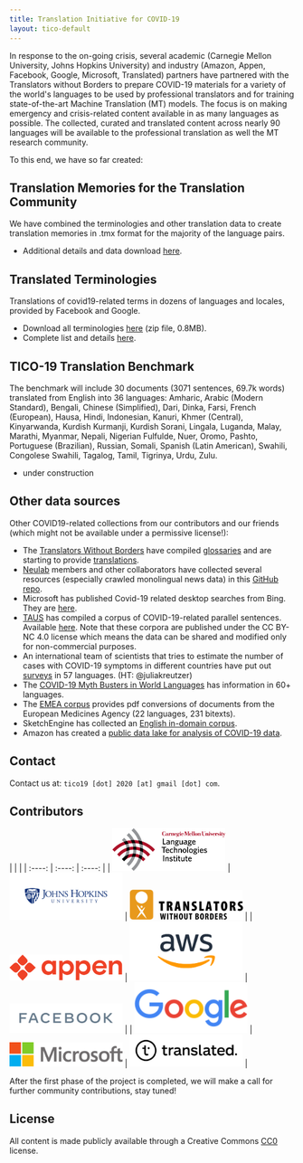 ```yaml
---
title: Translation Initiative for COVID-19
layout: tico-default
---
```


In response to the on-going crisis, several academic (Carnegie Mellon University, Johns Hopkins University) and industry (Amazon, Appen, Facebook, Google, Microsoft, Translated) partners have partnered with the Translators without Borders to prepare COVID-19 materials for a variety of the world's languages to be used by professional translators and for training state-of-the-art Machine Translation (MT) models. The focus is on making emergency and crisis-related content available in as many languages as possible. The collected, curated and translated content across nearly 90 languages will be available to the professional translation as well the MT research community.

To this end, we have so far created:

## Translation Memories for the Translation Community

We have combined the terminologies and other translation data to create translation memories in .tmx format for the majority of the language pairs. 

* Additional details and data download [here](memories.html).


## Translated Terminologies
Translations of covid19-related terms in dozens of languages and locales, provided by Facebook and Google.

* Download all terminologies [here](data/terminologies.zip) (zip file, 0.8MB).
* Complete list and details [here](terminologies.html).


## TICO-19 Translation Benchmark

The benchmark will include 30 documents (3071 sentences, 69.7k words) translated from English into 36 languages:
Amharic, Arabic (Modern Standard), Bengali, Chinese (Simplified), Dari, Dinka, Farsi, French (European), Hausa, Hindi, Indonesian, Kanuri, Khmer (Central), Kinyarwanda, Kurdish Kurmanji, Kurdish Sorani, Lingala, Luganda, Malay, Marathi, Myanmar, Nepali, Nigerian Fulfulde, Nuer, Oromo, Pashto, Portuguese (Brazilian), Russian, Somali, Spanish (Latin American), Swahili, Congolese Swahili, Tagalog, Tamil, Tigrinya, Urdu, Zulu.

* under construction

## Other data sources

Other COVID19-related collections from our contributors and our friends (which might not be available under a permissive license!):

* The [Translators Without Borders](https://translatorswithoutborders.org/) have compiled [glossaries](https://translatorswithoutborders.org/twb-glossary-for-covid-19/) and are starting to provide [translations](https://translatorswithoutborders.org/translations-covid-19/).
* [Neulab](http://www.cs.cmu.edu/~neulab/) members and other collaborators have collected several resources (especially crawled monolingual news data) in this [GitHub repo](https://github.com/neulab/covid19-datashare).
* Microsoft has published Covid-19 related desktop searches from Bing. They are [here](https://github.com/microsoft/BingCoronavirusQuerySet).
* [TAUS](https://www.taus.net/) has compiled a corpus of COVID-19-related parallel sentences. Available [here](https://md.taus.net/corona). Note that these corpora are published under the CC BY-NC 4.0 license which means the data can be shared and modified only for non-commercial purposes.  
* An international team of scientists that tries to estimate the number of cases with COVID-19 symptoms in different countries have put out [surveys](https://github.com/GCGImdea/coronasurveys/blob/master/surveys.md) in 57 languages. (HT: @juliakreutzer)
* The [COVID-19 Myth Busters in World Languages](https://covid-no-mb.org/) has information in 60+ languages.
* The [EMEA corpus](http://opus.nlpl.eu/EMEA.php) provides pdf conversions of documents from the European Medicines Agency (22 languages, 231 bitexts).
* SketchEngine has collected an [English in-domain corpus](https://www.sketchengine.eu/covid19/).
* Amazon has created a [public data lake for analysis of COVID-19 data](https://aws.amazon.com/blogs/big-data/a-public-data-lake-for-analysis-of-covid-19-data/).


## Contact

Contact us at:   `tico19 [dot] 2020 [at] gmail [dot] com`.

## Contributors

| | |
| :----: | :----: | :----: |
| [<img src="logos/LTI.png" alt="CMU LTI logo" width="200">](https://lti.cs.cmu.edu) | [<img src="logos/jhu.jpg" alt="JHU logo" width="200">](http://cs.jhu.edu/) | [<img src="logos/TWB.png" alt="Translators Without Borders logo" width="200">](https://translatorswithoutborders.org/) |
| [<img src="logos/appen.svg" alt="Appen logo" width="200">](https://appen.com/) | [<img src="logos/amazon.png" alt="Amazon AWS logo" width="200">](https://aws.amazon.com/) | [<img src="logos/facebook.png" alt="Facebook logo" width="200">](https://www.facebook.com/) |
| [<img src="logos/google.png" alt="Google logo" width="200">](https://www.google.com/) | [<img src="logos/Microsoft.png" alt="Microsoft logo" width="200">](https://www.microsoft.com/) | [<img src="logos/translated.jpg" alt="Translated logo" width="200">](http://translated.com/) |

After the first phase of the project is completed, we will make a call for further community contributions, stay tuned!


## License
All content is made publicly available through a Creative Commons [CC0](LICENSE.md) license.
